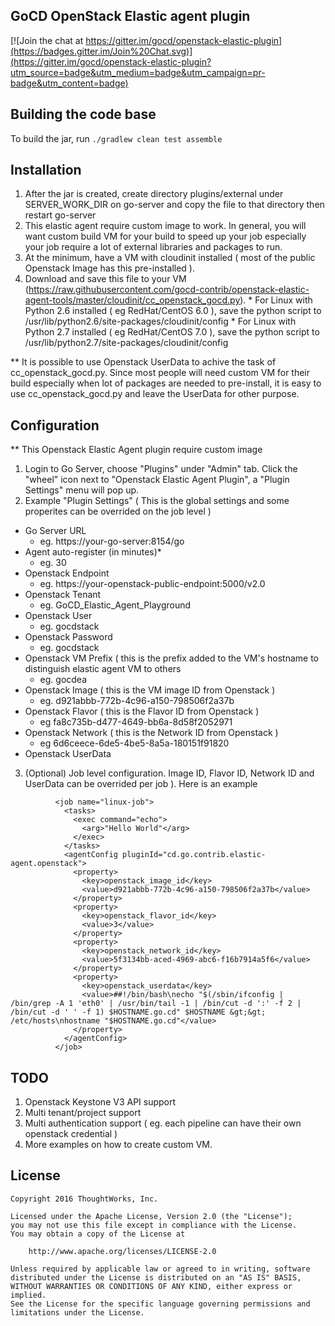 ## GoCD OpenStack Elastic agent plugin


[![Join the chat at https://gitter.im/gocd/openstack-elastic-plugin](https://badges.gitter.im/Join%20Chat.svg)](https://gitter.im/gocd/openstack-elastic-plugin?utm_source=badge&utm_medium=badge&utm_campaign=pr-badge&utm_content=badge)


## Building the code base

To build the jar, run `./gradlew clean test assemble`

## Installation

1. After the jar is created,  create directory plugins/external under SERVER_WORK_DIR on go-server and copy the file to that directory then restart go-server
2. This elastic agent require custom image to work.  In general, you will want custom build VM for your build to speed up your job especially your job require a lot of external libraries and packages to run.
  1. At the minimum, have a VM with cloudinit installed ( most of the public Openstack Image has this pre-installed ).
  2. Download and save this file to your VM (https://raw.githubusercontent.com/gocd-contrib/openstack-elastic-agent-tools/master/cloudinit/cc_openstack_gocd.py).
    * For Linux with Python 2.6 installed ( eg RedHat/CentOS 6.0 ), save the python script to /usr/lib/python2.6/site-packages/cloudinit/config
    * For Linux with Python 2.7 installed ( eg RedHat/CentOS 7.0 ), save the python script to /usr/lib/python2.7/site-packages/cloudinit/config

**  It is possible to use Openstack UserData to achive the task of cc_openstack_gocd.py.  Since most people will need custom VM for their build especially when lot of packages are needed to pre-install, it is easy to use cc_openstack_gocd.py and leave the UserData for other purpose.

## Configuration

** This Openstack Elastic Agent plugin require custom image

1. Login to Go Server, choose "Plugins" under "Admin" tab.  Click the "wheel" icon next to "Openstack Elastic Agent Plugin", a "Plugin Settings" menu will pop up.
2. Example "Plugin Settings"  ( This is the global settings and some properites can be overrided on the job level )
  * Go Server URL
     * eg. https://your-go-server:8154/go
  * Agent auto-register (in minutes)*
     * eg. 30
  * Openstack Endpoint
     * eg. https://your-openstack-public-endpoint:5000/v2.0
  * Openstack Tenant
     * eg. GoCD_Elastic_Agent_Playground
  * Openstack User
     * eg. gocdstack
  * Openstack Password
     * eg. gocdstack
  * Openstack VM Prefix ( this is the prefix added to the VM's hostname to distinguish elastic agent VM to others
     * eg. gocdea
  * Openstack Image ( this is the VM image ID from Openstack )
     * eg. d921abbb-772b-4c96-a150-798506f2a37b
  * Openstack Flavor ( this is the Flavor ID from Openstack )
     * eg fa8c735b-d477-4649-bb6a-8d58f2052971
  * Openstack Network ( this is the Network ID from Openstack )
    * eg 6d6ceece-6de5-4be5-8a5a-180151f91820
  * Openstack UserData
3. (Optional) Job level configuration.  Image ID,  Flavor ID,  Network ID and UserData can be overrided per job ).  Here is an example
```
          <job name="linux-job">
            <tasks>
              <exec command="echo">
                <arg>"Hello World"</arg>
              </exec>
            </tasks>
            <agentConfig pluginId="cd.go.contrib.elastic-agent.openstack">
              <property>
                <key>openstack_image_id</key>
                <value>d921abbb-772b-4c96-a150-798506f2a37b</value>
              </property>
              <property>
                <key>openstack_flavor_id</key>
                <value>3</value>
              </property>
              <property>
                <key>openstack_network_id</key>
                <value>5f3134bb-aced-4969-abc6-f16b7914a5f6</value>
              </property>
              <property>
                <key>openstack_userdata</key>
                <value>##!/bin/bash\necho "$(/sbin/ifconfig | /bin/grep -A 1 'eth0' | /usr/bin/tail -1 | /bin/cut -d ':' -f 2 | /bin/cut -d ' ' -f 1) $HOSTNAME.go.cd" $HOSTNAME &gt;&gt; /etc/hosts\nhostname "$HOSTNAME.go.cd"</value>
              </property>
            </agentConfig>
          </job>
```


## TODO

1. Openstack Keystone V3 API support
2. Multi tenant/project support
3. Multi authentication support ( eg. each pipeline can have their own openstack credential )
4. More examples on how to create custom VM.


## License

```plain
Copyright 2016 ThoughtWorks, Inc.

Licensed under the Apache License, Version 2.0 (the "License");
you may not use this file except in compliance with the License.
You may obtain a copy of the License at

    http://www.apache.org/licenses/LICENSE-2.0

Unless required by applicable law or agreed to in writing, software
distributed under the License is distributed on an "AS IS" BASIS,
WITHOUT WARRANTIES OR CONDITIONS OF ANY KIND, either express or implied.
See the License for the specific language governing permissions and
limitations under the License.
